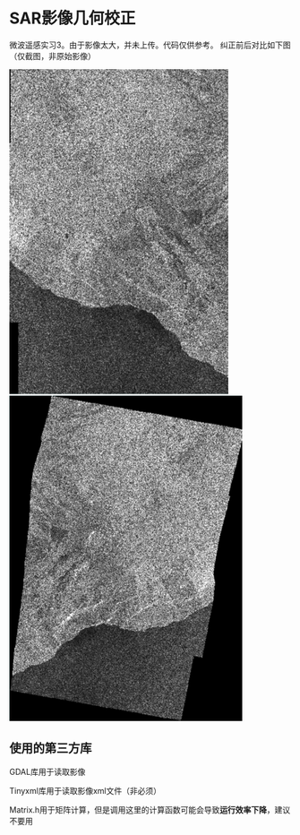 # SAR影像几何校正
微波遥感实习3。由于影像太大，并未上传。代码仅供参考。
纠正前后对比如下图（仅截图，非原始影像）

![1](图片1.png "原始影像")
![2](图片2.png "纠正后影像")

## 使用的第三方库
GDAL库用于读取影像

Tinyxml库用于读取影像xml文件（非必须）

Matrix.h用于矩阵计算，但是调用这里的计算函数可能会导致**运行效率下降**，建议不要用
